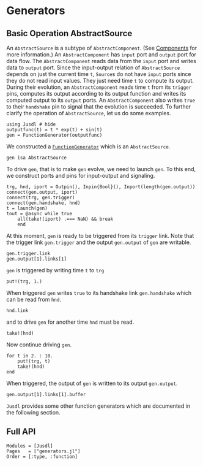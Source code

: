 # Generators

## Basic Operation AbstractSource
An `AbstractSource` is a subtype of `AbstractComponent`. (See [Components](@ref) for more information.) An `AbstractComponent` has `input` port and `output` port for data flow. The `AbstractComponent` reads data from the `input` port and writes data to `output` port. Since the input-output relation of `AbstractSource` depends on just the current time `t`, `Source`s do not have `input` ports since they do not read input values. They just need time `t` to compute its output. During their evolution, an `AbstractComponent` reads time `t` from its `trigger` pins, computes its output according to its output function and writes its computed output to its `output` ports. An `AbstractComponent` also writes `true` to their `handshake` pin to signal that the evolution is succeeded. To further clarify the operation of `AbstractSource`, let us do some examples. 

```@repl source_ex
using Jusdl # hide 
outputfunc(t) = t * exp(t) + sin(t)
gen = FunctionGenerator(outputfunc)
```
We constructed a [`FunctionGenerator`](@ref) which is an `AbstractSource`.
```@repl source_ex
gen isa AbstractSource
```
To drive `gen`, that is to make `gen` evolve, we need to launch `gen`.  To this end, we construct ports and pins for input-output and signaling.
```@repl source_ex
trg, hnd, iport = Outpin(), Inpin{Bool}(), Inport(length(gen.output))
connect(gen.output, iport)
connect(trg, gen.trigger) 
connect(gen.handshake, hnd)
t = launch(gen)
tout = @async while true 
    all(take!(iport) .=== NaN) && break 
    end
```
At this moment, `gen` is ready to be triggered from its `trigger` link. Note that the trigger link `gen.trigger` and the output `gen.output` of `gen` are writable. 
```@repl source_ex
gen.trigger.link
gen.output[1].links[1]
```
`gen` is triggered by writing time `t` to `trg`
```@repl source_ex
put!(trg, 1.)
```
When triggered `gen` writes `true` to its handshake link `gen.handshake` which can be read from `hnd`.
```@repl source_ex
hnd.link
```
and to drive `gen` for another time `hnd` must be read. 
```@repl source_ex
take!(hnd)
```
Now continue driving `gen`.
```@repl source_ex
for t in 2. : 10.
    put!(trg, t)
    take!(hnd)
end
```
When triggered, the output of `gen` is written to its output `gen.output`.
```@repl source_ex 
gen.output[1].links[1].buffer
```

`Jusdl` provides some other function generators which are documented in the following section.

## Full API 
```@autodocs
Modules = [Jusdl]
Pages   = ["generators.jl"]
Order = [:type, :function]
```
